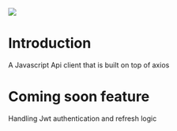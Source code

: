 ![](https://github.com/actions/SimplyApiClientJs/workflows/.github/workflows/npm-publish.yml/badge.svg)

# Introduction 
A Javascript Api client that is built on top of axios 

# Coming soon feature
Handling Jwt authentication and refresh logic